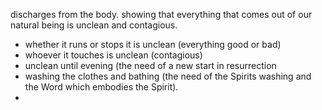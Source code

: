 discharges from the body. showing that everything that comes out of our
natural being is unclean and contagious.

- whether it runs or stops it is unclean (everything good or bad)
- whoever it touches is unclean (contagious)
- unclean until evening (the need of a new start in resurrection
- washing the clothes and bathing (the need of the Spirits washing and the Word which embodies the Spirit).
- 

